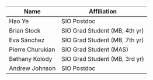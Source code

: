 | Name                  | Affiliation                   |
|-----------------------|-------------------------------|
| Hao Ye                | SIO Postdoc                   |
| Brian Stock           | SIO Grad Student (MB, 4th yr) |
| Eva Sánchez           | SIO Grad Student (MB, 7th yr) |
| Pierre Churukian      | SIO Grad Student (MAS)        |
| Bethany Kolody        | SIO Grad Student (MB, 3rd yr) |
| Andrew Johnson        | SIO Postdoc                   |
